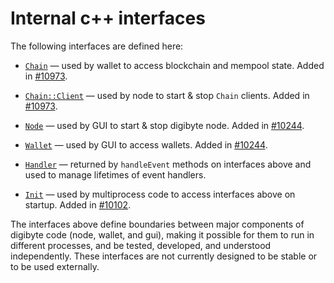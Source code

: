 # Internal c++ interfaces

The following interfaces are defined here:

* [`Chain`](chain.h) — used by wallet to access blockchain and mempool state. Added in [#10973](https://github.com/digibyte/digibyte/pull/10973).

* [`Chain::Client`](chain.h) — used by node to start & stop `Chain` clients. Added in [#10973](https://github.com/digibyte/digibyte/pull/10973).

* [`Node`](node.h) — used by GUI to start & stop digibyte node. Added in [#10244](https://github.com/digibyte/digibyte/pull/10244).

* [`Wallet`](wallet.h) — used by GUI to access wallets. Added in [#10244](https://github.com/digibyte/digibyte/pull/10244).

* [`Handler`](handler.h) — returned by `handleEvent` methods on interfaces above and used to manage lifetimes of event handlers.

* [`Init`](init.h) — used by multiprocess code to access interfaces above on startup. Added in [#10102](https://github.com/digibyte/digibyte/pull/10102).

The interfaces above define boundaries between major components of digibyte code (node, wallet, and gui), making it possible for them to run in different processes, and be tested, developed, and understood independently. These interfaces are not currently designed to be stable or to be used externally.
